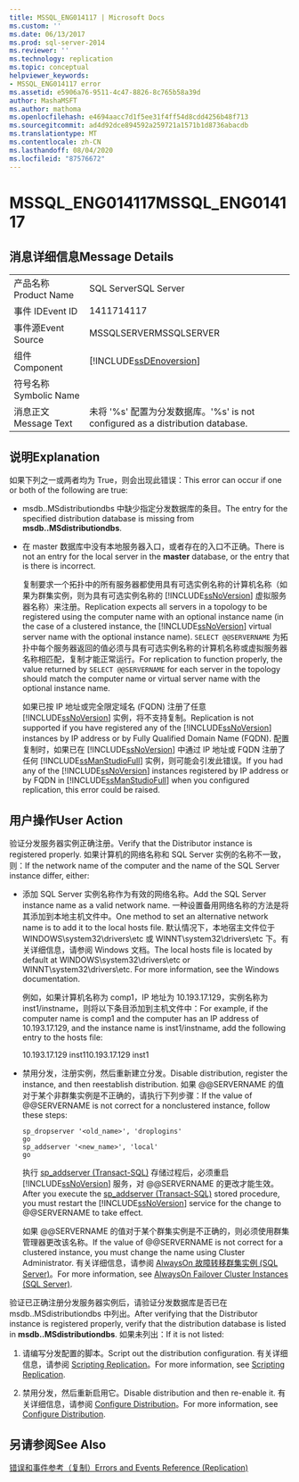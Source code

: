 ```yaml
---
title: MSSQL_ENG014117 | Microsoft Docs
ms.custom: ''
ms.date: 06/13/2017
ms.prod: sql-server-2014
ms.reviewer: ''
ms.technology: replication
ms.topic: conceptual
helpviewer_keywords:
- MSSQL_ENG014117 error
ms.assetid: e5906a76-9511-4c47-8826-8c765b58a39d
author: MashaMSFT
ms.author: mathoma
ms.openlocfilehash: e4694aacc7d1f5ee31f4ff54d8cdd4256b48f713
ms.sourcegitcommit: ad4d92dce894592a259721a1571b1d8736abacdb
ms.translationtype: MT
ms.contentlocale: zh-CN
ms.lasthandoff: 08/04/2020
ms.locfileid: "87576672"
---
```

# <a name="mssql_eng014117"></a><span data-ttu-id="65803-102">MSSQL_ENG014117</span><span class="sxs-lookup"><span data-stu-id="65803-102">MSSQL_ENG014117</span></span>
    
## <a name="message-details"></a><span data-ttu-id="65803-103">消息详细信息</span><span class="sxs-lookup"><span data-stu-id="65803-103">Message Details</span></span>  
  
|||  
|-|-|  
|<span data-ttu-id="65803-104">产品名称</span><span class="sxs-lookup"><span data-stu-id="65803-104">Product Name</span></span>|<span data-ttu-id="65803-105">SQL Server</span><span class="sxs-lookup"><span data-stu-id="65803-105">SQL Server</span></span>|  
|<span data-ttu-id="65803-106">事件 ID</span><span class="sxs-lookup"><span data-stu-id="65803-106">Event ID</span></span>|<span data-ttu-id="65803-107">14117</span><span class="sxs-lookup"><span data-stu-id="65803-107">14117</span></span>|  
|<span data-ttu-id="65803-108">事件源</span><span class="sxs-lookup"><span data-stu-id="65803-108">Event Source</span></span>|<span data-ttu-id="65803-109">MSSQLSERVER</span><span class="sxs-lookup"><span data-stu-id="65803-109">MSSQLSERVER</span></span>|  
|<span data-ttu-id="65803-110">组件</span><span class="sxs-lookup"><span data-stu-id="65803-110">Component</span></span>|[!INCLUDE[ssDEnoversion](../../includes/ssdenoversion-md.md)]|  
|<span data-ttu-id="65803-111">符号名称</span><span class="sxs-lookup"><span data-stu-id="65803-111">Symbolic Name</span></span>||  
|<span data-ttu-id="65803-112">消息正文</span><span class="sxs-lookup"><span data-stu-id="65803-112">Message Text</span></span>|<span data-ttu-id="65803-113">未将 '%s' 配置为分发数据库。</span><span class="sxs-lookup"><span data-stu-id="65803-113">'%s' is not configured as a distribution database.</span></span>|  
  
## <a name="explanation"></a><span data-ttu-id="65803-114">说明</span><span class="sxs-lookup"><span data-stu-id="65803-114">Explanation</span></span>  
 <span data-ttu-id="65803-115">如果下列之一或两者均为 True，则会出现此错误：</span><span class="sxs-lookup"><span data-stu-id="65803-115">This error can occur if one or both of the following are true:</span></span>  
  
-   <span data-ttu-id="65803-116">msdb..MSdistributiondbs 中缺少指定分发数据库的条目。</span><span class="sxs-lookup"><span data-stu-id="65803-116">The entry for the specified distribution database is missing from **msdb..MSdistributiondbs**.</span></span>  
  
-   <span data-ttu-id="65803-117">在 master  数据库中没有本地服务器入口，或者存在的入口不正确。</span><span class="sxs-lookup"><span data-stu-id="65803-117">There is not an entry for the local server in the **master** database, or the entry that is there is incorrect.</span></span>  
  
     <span data-ttu-id="65803-118">复制要求一个拓扑中的所有服务器都使用具有可选实例名称的计算机名称（如果为群集实例，则为具有可选实例名称的 [!INCLUDE[ssNoVersion](../../includes/ssnoversion-md.md)] 虚拟服务器名称）来注册。</span><span class="sxs-lookup"><span data-stu-id="65803-118">Replication expects all servers in a topology to be registered using the computer name with an optional instance name (in the case of a clustered instance, the [!INCLUDE[ssNoVersion](../../includes/ssnoversion-md.md)] virtual server name with the optional instance name).</span></span> <span data-ttu-id="65803-119">`SELECT @@SERVERNAME` 为拓扑中每个服务器返回的值必须与具有可选实例名称的计算机名称或虚拟服务器名称相匹配，复制才能正常运行。</span><span class="sxs-lookup"><span data-stu-id="65803-119">For replication to function properly, the value returned by `SELECT @@SERVERNAME` for each server in the topology should match the computer name or virtual server name with the optional instance name.</span></span>  
  
     <span data-ttu-id="65803-120">如果已按 IP 地址或完全限定域名 (FQDN) 注册了任意 [!INCLUDE[ssNoVersion](../../includes/ssnoversion-md.md)] 实例，将不支持复制。</span><span class="sxs-lookup"><span data-stu-id="65803-120">Replication is not supported if you have registered any of the [!INCLUDE[ssNoVersion](../../includes/ssnoversion-md.md)] instances by IP address or by Fully Qualified Domain Name (FQDN).</span></span> <span data-ttu-id="65803-121">配置复制时，如果已在 [!INCLUDE[ssNoVersion](../../includes/ssnoversion-md.md)] 中通过 IP 地址或 FQDN 注册了任何 [!INCLUDE[ssManStudioFull](../../includes/ssmanstudiofull-md.md)] 实例，则可能会引发此错误。</span><span class="sxs-lookup"><span data-stu-id="65803-121">If you had any of the [!INCLUDE[ssNoVersion](../../includes/ssnoversion-md.md)] instances registered by IP address or by FQDN in [!INCLUDE[ssManStudioFull](../../includes/ssmanstudiofull-md.md)] when you configured replication, this error could be raised.</span></span>  
  
## <a name="user-action"></a><span data-ttu-id="65803-122">用户操作</span><span class="sxs-lookup"><span data-stu-id="65803-122">User Action</span></span>  
 <span data-ttu-id="65803-123">验证分发服务器实例正确注册。</span><span class="sxs-lookup"><span data-stu-id="65803-123">Verify that the Distributor instance is registered properly.</span></span> <span data-ttu-id="65803-124">如果计算机的网络名称和 SQL Server 实例的名称不一致，则：</span><span class="sxs-lookup"><span data-stu-id="65803-124">If the network name of the computer and the name of the SQL Server instance differ, either:</span></span>  
  
-   <span data-ttu-id="65803-125">添加 SQL Server 实例名称作为有效的网络名称。</span><span class="sxs-lookup"><span data-stu-id="65803-125">Add the SQL Server instance name as a valid network name.</span></span> <span data-ttu-id="65803-126">一种设置备用网络名称的方法是将其添加到本地主机文件中。</span><span class="sxs-lookup"><span data-stu-id="65803-126">One method to set an alternative network name is to add it to the local hosts file.</span></span> <span data-ttu-id="65803-127">默认情况下，本地宿主文件位于 WINDOWS\system32\drivers\etc 或 WINNT\system32\drivers\etc 下。有关详细信息，请参阅 Windows 文档。</span><span class="sxs-lookup"><span data-stu-id="65803-127">The local hosts file is located by default at WINDOWS\system32\drivers\etc or WINNT\system32\drivers\etc. For more information, see the Windows documentation.</span></span>  
  
     <span data-ttu-id="65803-128">例如，如果计算机名称为 comp1，IP 地址为 10.193.17.129，实例名称为 inst1/instname，则将以下条目添加到主机文件中：</span><span class="sxs-lookup"><span data-stu-id="65803-128">For example, if the computer name is comp1 and the computer has an IP address of 10.193.17.129, and the instance name is inst1/instname, add the following entry to the hosts file:</span></span>  
  
     <span data-ttu-id="65803-129">10.193.17.129 inst1</span><span class="sxs-lookup"><span data-stu-id="65803-129">10.193.17.129 inst1</span></span>  
  
-   <span data-ttu-id="65803-130">禁用分发，注册实例，然后重新建立分发。</span><span class="sxs-lookup"><span data-stu-id="65803-130">Disable distribution, register the instance, and then reestablish distribution.</span></span> <span data-ttu-id="65803-131">如果 @@SERVERNAME 的值对于某个非群集实例是不正确的，请执行下列步骤：</span><span class="sxs-lookup"><span data-stu-id="65803-131">If the value of @@SERVERNAME is not correct for a nonclustered instance, follow these steps:</span></span>  
  
    ```  
    sp_dropserver '<old_name>', 'droplogins'  
    go  
    sp_addserver '<new_name>', 'local'  
    go  
    ```  
  
     <span data-ttu-id="65803-132">执行 [sp_addserver (Transact-SQL)](/sql/relational-databases/system-stored-procedures/sp-addserver-transact-sql) 存储过程后，必须重启 [!INCLUDE[ssNoVersion](../../includes/ssnoversion-md.md)] 服务，对 @@SERVERNAME 的更改才能生效。</span><span class="sxs-lookup"><span data-stu-id="65803-132">After you execute the [sp_addserver &#40;Transact-SQL&#41;](/sql/relational-databases/system-stored-procedures/sp-addserver-transact-sql) stored procedure, you must restart the [!INCLUDE[ssNoVersion](../../includes/ssnoversion-md.md)] service for the change to @@SERVERNAME to take effect.</span></span>  
  
     <span data-ttu-id="65803-133">如果 @@SERVERNAME 的值对于某个群集实例是不正确的，则必须使用群集管理器更改该名称。</span><span class="sxs-lookup"><span data-stu-id="65803-133">If the value of @@SERVERNAME is not correct for a clustered instance, you must change the name using Cluster Administrator.</span></span> <span data-ttu-id="65803-134">有关详细信息，请参阅 [AlwaysOn 故障转移群集实例 (SQL Server)](../../sql-server/failover-clusters/windows/always-on-failover-cluster-instances-sql-server.md)。</span><span class="sxs-lookup"><span data-stu-id="65803-134">For more information, see [AlwaysOn Failover Cluster Instances (SQL Server)](../../sql-server/failover-clusters/windows/always-on-failover-cluster-instances-sql-server.md).</span></span>  
  
 <span data-ttu-id="65803-135">验证已正确注册分发服务器实例后，请验证分发数据库是否已在 msdb..MSdistributiondbs 中列出。</span><span class="sxs-lookup"><span data-stu-id="65803-135">After verifying that the Distributor instance is registered properly, verify that the distribution database is listed in **msdb..MSdistributiondbs**.</span></span> <span data-ttu-id="65803-136">如果未列出：</span><span class="sxs-lookup"><span data-stu-id="65803-136">If it is not listed:</span></span>  
  
1.  <span data-ttu-id="65803-137">请编写分发配置的脚本。</span><span class="sxs-lookup"><span data-stu-id="65803-137">Script out the distribution configuration.</span></span> <span data-ttu-id="65803-138">有关详细信息，请参阅 [Scripting Replication](scripting-replication.md)。</span><span class="sxs-lookup"><span data-stu-id="65803-138">For more information, see [Scripting Replication](scripting-replication.md).</span></span>  
  
2.  <span data-ttu-id="65803-139">禁用分发，然后重新启用它。</span><span class="sxs-lookup"><span data-stu-id="65803-139">Disable distribution and then re-enable it.</span></span> <span data-ttu-id="65803-140">有关详细信息，请参阅 [Configure Distribution](configure-distribution.md)。</span><span class="sxs-lookup"><span data-stu-id="65803-140">For more information, see [Configure Distribution](configure-distribution.md).</span></span>  
  
## <a name="see-also"></a><span data-ttu-id="65803-141">另请参阅</span><span class="sxs-lookup"><span data-stu-id="65803-141">See Also</span></span>  
 [<span data-ttu-id="65803-142">错误和事件参考（复制）</span><span class="sxs-lookup"><span data-stu-id="65803-142">Errors and Events Reference &#40;Replication&#41;</span></span>](errors-and-events-reference-replication.md)  
  
  
